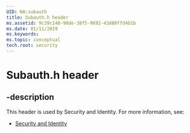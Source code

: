 ```yaml
---
UID: NA:subauth
title: Subauth.h header
ms.assetid: 9c39c148-90de-38f5-9692-43d80ffd4b1b
ms.date: 01/11/2019
ms.keywords: 
ms.topic: conceptual
tech.root: security
---
```


# Subauth.h header


## -description


This header is used by Security and Identity. For more information, see:

- [Security and Identity](../_security/index.md)

